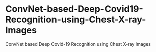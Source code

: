 # ConvNet-based-Deep-Covid19-Recognition-using-Chest-X-ray-Images
ConvNet based Deep Covid-19 Recognition using Chest X-ray Images

